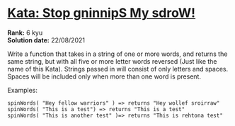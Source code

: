 # [Kata: Stop gninnipS My sdroW!](https://www.codewars.com/kata/5264d2b162488dc400000001/)
<b>Rank:</b> 6 kyu  
<b>Solution date:</b> 22/08/2021

Write a function that takes in a string of one or more words, and returns the same string, but with all five or more 
letter words reversed (Just like the name of this Kata). Strings passed in will consist of only letters and spaces. 
Spaces will be included only when more than one word is present.

Examples: 
```
spinWords( "Hey fellow warriors" ) => returns "Hey wollef sroirraw" 
spinWords( "This is a test") => returns "This is a test" 
spinWords( "This is another test" )=> returns "This is rehtona test"
```
